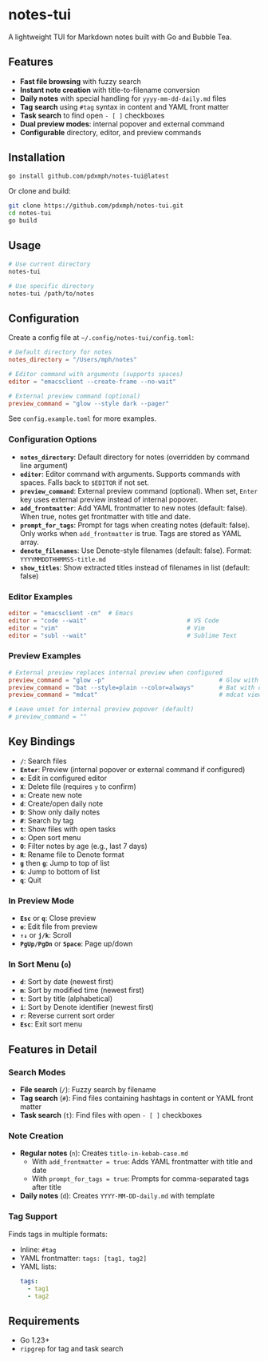 # notes-tui

A lightweight TUI for Markdown notes built with Go and Bubble Tea.

## Features

- **Fast file browsing** with fuzzy search
- **Instant note creation** with title-to-filename conversion
- **Daily notes** with special handling for `yyyy-mm-dd-daily.md` files
- **Tag search** using `#tag` syntax in content and YAML front matter
- **Task search** to find open `- [ ]` checkboxes
- **Dual preview modes**: internal popover and external command
- **Configurable** directory, editor, and preview commands

## Installation

```bash
go install github.com/pdxmph/notes-tui@latest
```

Or clone and build:

```bash
git clone https://github.com/pdxmph/notes-tui.git
cd notes-tui
go build
```

## Usage

```bash
# Use current directory
notes-tui

# Use specific directory
notes-tui /path/to/notes
```

## Configuration

Create a config file at `~/.config/notes-tui/config.toml`:

```toml
# Default directory for notes
notes_directory = "/Users/mph/notes"

# Editor command with arguments (supports spaces)
editor = "emacsclient --create-frame --no-wait"

# External preview command (optional)
preview_command = "glow --style dark --pager"
```

See `config.example.toml` for more examples.

### Configuration Options

- **`notes_directory`**: Default directory for notes (overridden by command line argument)
- **`editor`**: Editor command with arguments. Supports commands with spaces. Falls back to `$EDITOR` if not set.
- **`preview_command`**: External preview command (optional). When set, `Enter` key uses external preview instead of internal popover.
- **`add_frontmatter`**: Add YAML frontmatter to new notes (default: false). When true, notes get frontmatter with title and date.
- **`prompt_for_tags`**: Prompt for tags when creating notes (default: false). Only works when `add_frontmatter` is true. Tags are stored as YAML array.
- **`denote_filenames`**: Use Denote-style filenames (default: false). Format: `YYYYMMDDTHHMMSS-title.md`
- **`show_titles`**: Show extracted titles instead of filenames in list (default: false)

### Editor Examples

```toml
editor = "emacsclient -cn"  # Emacs
editor = "code --wait"                            # VS Code
editor = "vim"                                    # Vim
editor = "subl --wait"                            # Sublime Text
```

### Preview Examples

```toml
# External preview replaces internal preview when configured
preview_command = "glow -p"                                # Glow with pager
preview_command = "bat --style=plain --color=always"       # Bat with color
preview_command = "mdcat"                                  # mdcat viewer

# Leave unset for internal preview popover (default)
# preview_command = ""
```

## Key Bindings

- **`/`**: Search files
- **`Enter`**: Preview (internal popover or external command if configured)
- **`e`**: Edit in configured editor
- **`X`**: Delete file (requires `y` to confirm)
- **`n`**: Create new note
- **`d`**: Create/open daily note
- **`D`**: Show only daily notes
- **`#`**: Search by tag
- **`t`**: Show files with open tasks
- **`o`**: Open sort menu
- **`O`**: Filter notes by age (e.g., last 7 days)
- **`R`**: Rename file to Denote format
- **`g`** then **`g`**: Jump to top of list
- **`G`**: Jump to bottom of list
- **`q`**: Quit

### In Preview Mode

- **`Esc`** or **`q`**: Close preview
- **`e`**: Edit file from preview
- **`↑↓`** or **`j/k`**: Scroll
- **`PgUp/PgDn`** or **`Space`**: Page up/down

### In Sort Menu (`o`)

- **`d`**: Sort by date (newest first)
- **`m`**: Sort by modified time (newest first)
- **`t`**: Sort by title (alphabetical)
- **`i`**: Sort by Denote identifier (newest first)
- **`r`**: Reverse current sort order
- **`Esc`**: Exit sort menu

## Features in Detail

### Search Modes

- **File search** (`/`): Fuzzy search by filename
- **Tag search** (`#`): Find files containing hashtags in content or YAML front matter
- **Task search** (`t`): Find files with open `- [ ]` checkboxes

### Note Creation

- **Regular notes** (`n`): Creates `title-in-kebab-case.md`
  - With `add_frontmatter = true`: Adds YAML frontmatter with title and date
  - With `prompt_for_tags = true`: Prompts for comma-separated tags after title
- **Daily notes** (`d`): Creates `YYYY-MM-DD-daily.md` with template

### Tag Support

Finds tags in multiple formats:

- Inline: `#tag`
- YAML frontmatter: `tags: [tag1, tag2]`
- YAML lists:
  ```yaml
  tags:
    - tag1
    - tag2
  ```

## Requirements

- Go 1.23+
- `ripgrep` for tag and task search

